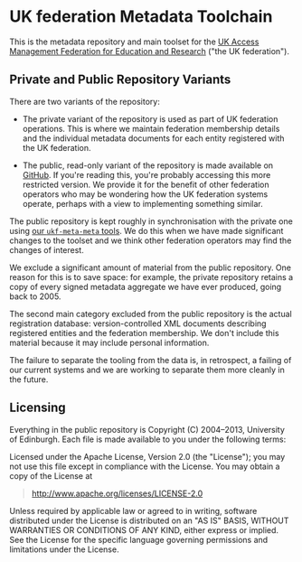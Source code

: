 # UK federation Metadata Toolchain

This is the metadata repository and main toolset for the [UK Access Management Federation for Education and Research](http://ukfederation.org.uk) ("the UK federation").

## Private and Public Repository Variants

There are two variants of the repository:

* The private variant of the repository is used as part of UK federation operations. This is where we maintain federation membership details and the individual metadata documents for each entity registered with the UK federation.

* The public, read-only variant of the repository is made available on [GitHub](https://github.com/ukf/ukf-meta). If you're reading this, you're probably accessing this more restricted version. We provide it for the benefit of other federation operators who may be wondering how the UK federation systems operate, perhaps with a view to implementing something similar.

The public repository is kept roughly in synchronisation with the private one using [our `ukf-meta-meta` tools](https://github.com/ukf/ukf-meta-meta). We do this when we have made significant changes to the toolset and we think other federation operators may find the changes of interest.

We exclude a significant amount of material from the public repository. One reason for this is to save space: for example, the private repository retains a copy of every signed metadata aggregate we have ever produced, going back to 2005.

The second main category excluded from the public repository is the actual registration database: version-controlled XML documents describing registered entities and the federation membership. We don't include this material because it may include personal information.

The failure to separate the tooling from the data is, in retrospect, a failing of our current systems and we are working to separate them more cleanly in the future.

## Licensing

Everything in the public repository is Copyright (C) 2004&ndash;2013, University of Edinburgh. Each file is made available to you under the following terms:

Licensed under the Apache License, Version 2.0 (the "License");
you may not use this file except in compliance with the License.
You may obtain a copy of the License at

> <http://www.apache.org/licenses/LICENSE-2.0>

Unless required by applicable law or agreed to in writing, software
distributed under the License is distributed on an "AS IS" BASIS,
WITHOUT WARRANTIES OR CONDITIONS OF ANY KIND, either express or implied.
See the License for the specific language governing permissions and
limitations under the License.
